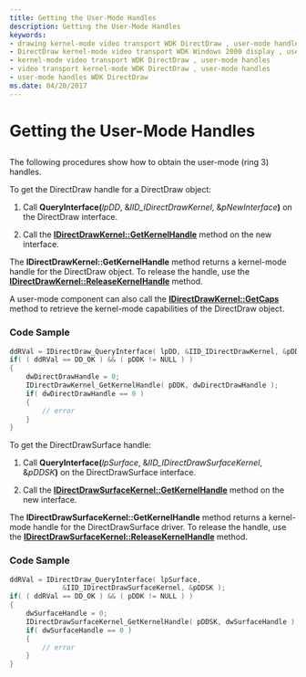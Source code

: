 ```yaml
---
title: Getting the User-Mode Handles
description: Getting the User-Mode Handles
keywords:
- drawing kernel-mode video transport WDK DirectDraw , user-mode handles
- DirectDraw kernel-mode video transport WDK Windows 2000 display , user-mode handles
- kernel-mode video transport WDK DirectDraw , user-mode handles
- video transport kernel-mode WDK DirectDraw , user-mode handles
- user-mode handles WDK DirectDraw
ms.date: 04/20/2017
---
```


# Getting the User-Mode Handles


## <span id="ddk_getting_the_user_mode_handles_gg"></span><span id="DDK_GETTING_THE_USER_MODE_HANDLES_GG"></span>


The following procedures show how to obtain the user-mode (ring 3) handles.

To get the DirectDraw handle for a DirectDraw object:

1. Call **QueryInterface(**<em>lpDD</em>, &*IID\_IDirectDrawKernel*, &<em>pNewInterface</em>**)** on the DirectDraw interface.

2. Call the [**IDirectDrawKernel::GetKernelHandle**](/windows/win32/api/ddkernel/nf-ddkernel-idirectdrawkernel-getkernelhandle) method on the new interface.

The **IDirectDrawKernel::GetKernelHandle** method returns a kernel-mode handle for the DirectDraw object. To release the handle, use the [**IDirectDrawKernel::ReleaseKernelHandle**](/windows/win32/api/ddkernel/nf-ddkernel-idirectdrawkernel-releasekernelhandle) method.

A user-mode component can also call the [**IDirectDrawKernel::GetCaps**](/windows/win32/api/ddkernel/nf-ddkernel-idirectdrawkernel-getcaps) method to retrieve the kernel-mode capabilities of the DirectDraw object.

### <span id="code_sample"></span><span id="CODE_SAMPLE"></span>Code Sample

```cpp
ddRVal = IDirectDraw_QueryInterface( lpDD, &IID_IDirectDrawKernel, &pDDK );
if( ( ddRVal == DD_OK ) && ( pDDK != NULL ) )
{
    dwDirectDrawHandle = 0;
    IDirectDrawKernel_GetKernelHandle( pDDK, dwDirectDrawHandle );
    if( dwDirectDrawHandle == 0 )
    {
        // error
    }
}
```

To get the DirectDrawSurface handle:

1. Call **QueryInterface(**<em>lpSurface</em>, &*IID\_IDirectDrawSurfaceKernel*, &<em>pDDSK</em>**)** on the DirectDrawSurface interface.

2. Call the [**IDirectDrawSurfaceKernel::GetKernelHandle**](/windows/win32/api/ddkernel/nf-ddkernel-idirectdrawsurfacekernel-getkernelhandle) method on the new interface.

The **IDirectDrawSurfaceKernel::GetKernelHandle** method returns a kernel-mode handle for the DirectDrawSurface driver. To release the handle, use the [**IDirectDrawSurfaceKernel::ReleaseKernelHandle**](/windows/win32/api/ddkernel/nf-ddkernel-idirectdrawsurfacekernel-releasekernelhandle) method.

### <span id="code_sample2"></span><span id="CODE_SAMPLE2"></span>Code Sample

```cpp
ddRVal = IDirectDraw_QueryInterface( lpSurface,
             &IID_IDirectDrawSurfaceKernel, &pDDSK );
if( ( ddRVal == DD_OK ) && ( pDDK != NULL ) )
{
    dwSurfaceHandle = 0;
    IDirectDrawSurfaceKernel_GetKernelHandle( pDDSK, dwSurfaceHandle );
    if( dwSurfaceHandle == 0 )
    {
        // error
    }
}
```

 

